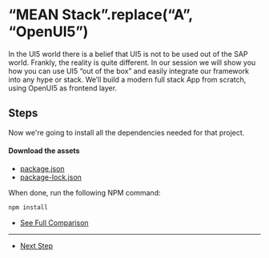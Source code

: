 # “MEAN Stack”.replace(“A”, “OpenUI5”)
  
In the UI5 world there is a belief that UI5 is not to be used out of the SAP world. Frankly, the reality is quite different.
In our session we will show you how you can use UI5 “out of the box” and easily integrate our framework into any hype or stack.
We’ll build a modern full stack App from scratch, using OpenUI5 as frontend layer.

## Steps

Now we're going to install all the dependencies needed for that project.

#### Download the assets
- [package.json](https://raw.githubusercontent.com/d3xter666/ui5con-2019-mean-stack-with-ui5/01_configure_project_dependencies/package.json)
- [package-lock.json](https://raw.githubusercontent.com/d3xter666/ui5con-2019-mean-stack-with-ui5/01_configure_project_dependencies/package-lock.json)


When done, run the following NPM command:

```bash
npm install
```

- [See Full Comparison](https://github.com/d3xter666/ui5con-2019-mean-stack-with-ui5/compare/00_webapp_template...01_configure_project_dependencies)
---
- [Next Step](https://github.com/d3xter666/ui5con-2019-mean-stack-with-ui5/tree/02_simple_static_server)
